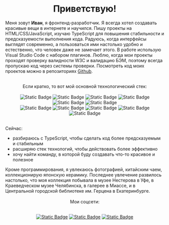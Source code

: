 <h1 align=center>Приветствую!</h1>
<div>
  
  Меня зовут <b>Иван</b>, я фронтенд-разработчик. Я всегда хотел создавать красивые вещи в интернете и научился. Пишу проекты на HTML/CSS/JavaScript, изучаю TypeScript для повышения стабильности и предсказуемости выполнения кода. Радуюсь, когда интерфейсы выглядят современно, а пользоваться ими настолько удобно и естественно, что человек даже не замечает этого. В работе использую Visual Studio Code с набором плагинов. Люблю, когда мои проекты проходят проверку валидности W3C и валидацию БЭМ, поэтому всегда пропускаю код через системы проверки.
 Посмотреть код моих проектов можно в репозиториях <a href="https://github.com/ivan-lev?tab=repositories">Github</a>.<br><br>
</div>

<div align="center">
Если кратко, то вот мой основной технологический стек:
<br><br>

<img alt="Static Badge" src="https://img.shields.io/badge/CSS-%231572B6?logo=css3">
<img alt="Static Badge" src="https://img.shields.io/badge/HTML-%23E34F26?logo=html5&logoColor=%23FFFFFF">
<img alt="Static Badge" src="https://img.shields.io/badge/BEM-%23000000?logo=bem">
<img alt="Static Badge" src="https://img.shields.io/badge/JavaScript-%23F7DF1E?logo=javascript&logoColor=%23000000">
<img alt="Static Badge" src="https://img.shields.io/badge/Git-%23FFFFFF?logo=git&logoColor=%23F05032">
<img alt="Static Badge" src="https://img.shields.io/badge/VSCode-%23007ACC?logo=visualstudiocode">
<br>
<img alt="Static Badge" src="https://img.shields.io/badge/npm-%23CB3837?logo=npm">
<img alt="Static Badge" src="https://img.shields.io/badge/Webpack-%23FFFFFF?logo=webpack&logoColor=%238DD6F9">
<img alt="Static Badge" src="https://img.shields.io/badge/React-E4405F?style=flat&logo=react&color=666666">
<img alt="Static Badge" src="https://img.shields.io/badge/Node.js-E4405F?style=flat&logo=nodedotjs&color=333333">
<img alt="Static Badge" src="https://img.shields.io/badge/MongoDB-E4405F?style=flat&logo=mongodb&color=888888">
<br><br>
</div>

Сейчас:
- разбираюсь с TypeScript, чтобы сделать код более предсказуемым и стабильным
- расширяю стек технологий, чтобы действовать более эффективно
- хочу найти команду, в которой буду создавать что-то красивое и полезное

<div>Кроме программирования, я увлекаюсь фотографией, китайским чаем, коллекционирую японскую керамику. Последнее увлечение развилось настолько, что моя коллекция побывала в музее Нестерова в Уфе, в Краеведческом музее Челябинска, в галерее в Миассе, и в Центральной городской библиотеке им. Герцена в Екатеринбурге.
<br><br>
</div>

<div align="center">
Мои соцсети:
<br><br>
  
  <a href="https://t.me/IvanLev">![Static Badge](https://img.shields.io/badge/Telegram-24a1de?style=flat&logo=telegram&logoColor=white)</a>
  <a href="https://www.linkedin.com/in/ivanlev/">![Static Badge](https://img.shields.io/badge/LinkedIn-0077b5?style=flat&logo=linkedin&logoColor=white)</a>
  <a href="https://instagram.com/tea_lion">![Static Badge](https://img.shields.io/badge/Instagram-E4405F?style=flat&logo=instagram&logoColor=E4405F&color=ffffff)</a>

</div>
